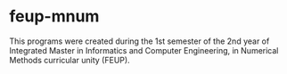 # feup-mnum
 
This programs were created during the 1st semester of the 2nd year of Integrated Master in Informatics and Computer Engineering, in Numerical Methods curricular unity (FEUP).